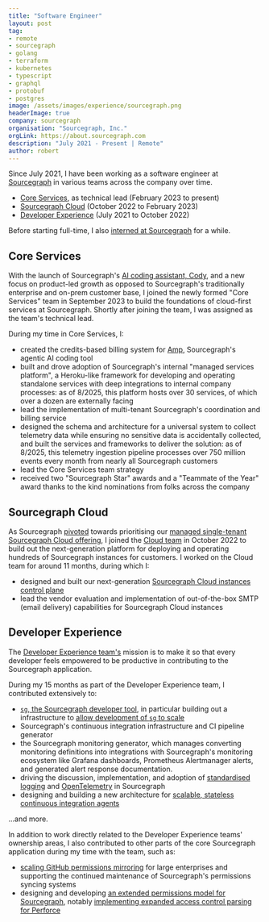 ```yaml
---
title: "Software Engineer"
layout: post
tag:
- remote
- sourcegraph
- golang
- terraform
- kubernetes
- typescript
- graphql
- protobuf
- postgres
image: /assets/images/experience/sourcegraph.png
headerImage: true
company: sourcegraph
organisation: "Sourcegraph, Inc."
orgLink: https://about.sourcegraph.com
description: "July 2021 - Present | Remote"
author: robert
---
```


Since July 2021, I have been working as a software engineer at [Sourcegraph](https://sourcegraph.com) in various teams across the company over time.

- [Core Services](#core-services), as technical lead (February 2023 to present)
- [Sourcegraph Cloud](#sourcegraph-cloud) (October 2022 to February 2023)
- [Developer Experience](#developer-experience) (July 2021 to October 2022)

Before starting full-time, I also [interned at Sourcegraph](./2020-5-7-sourcegraph-intern.md) for a while.

## Core Services

With the launch of Sourcegraph's [AI coding assistant, Cody](https://sourcegraph.com/cody), and a new focus on product-led growth as opposed to Sourcegraph's traditionally enterprise and on-prem customer base, I joined the newly formed "Core Services" team in September 2023 to build the foundations of cloud-first services at Sourcegraph. Shortly after joining the team, I was assigned as the team's technical lead.

During my time in Core Services, I:

- created the credits-based billing system for [Amp](https://ampcode.com), Sourcegraph's agentic AI coding tool
- built and drove adoption of Sourcegraph's internal "managed services platform", a Heroku-like framework for developing and operating standalone services with deep integrations to internal company processes: as of 8/2025, this platform hosts over 30 services, of which over a dozen are externally facing
- lead the implementation of multi-tenant Sourcegraph's coordination and billing service
- designed the schema and architecture for a universal system to collect telemetry data while ensuring no sensitive data is accidentally collected, and built the services and frameworks to deliver the solution: as of 8/2025, this telemetry ingestion pipeline processes over 750 million events every month from nearly all Sourcegraph customers
- lead the Core Services team strategy
- received two "Sourcegraph Star" awards and a "Teammate of the Year" award thanks to the kind nominations from folks across the company

## Sourcegraph Cloud

As Sourcegraph [pivoted](https://about.sourcegraph.com/blog/single-tenant-cloud) towards prioritising our [managed single-tenant Sourcegraph Cloud offering](https://docs.sourcegraph.com/cloud), I joined the [Cloud team](https://handbook.sourcegraph.com/departments/cloud/) in October 2022 to build out the next-generation platform for deploying and operating hundreds of Sourcegraph instances for customers. I worked on the Cloud team for around 11 months, during which I:

- designed and built our next-generation [Sourcegraph Cloud instances control plane](../_posts/2024-8-23-multi-single-tenant.md)
- lead the vendor evaluation and implementation of out-of-the-box SMTP (email delivery) capabilities for Sourcegraph Cloud instances

## Developer Experience

The [Developer Experience team's](https://handbook.sourcegraph.com/departments/product-engineering/engineering/enablement/dev-experience) mission is to make it so that every developer feels empowered to be productive in contributing to the Sourcegraph application.

During my 15 months as part of the Developer Experience team, I contributed extensively to:

- [`sg`, the Sourcegraph developer tool](https://docs.sourcegraph.com/dev/background-information/sg), in particular building out a infrastructure to [allow development of `sg` to scale](../_posts/2022-10-10-investing-in-development-of-devx.md)
- Sourcegraph's continuous integration infrastructure and CI pipeline generator
- the Sourcegraph monitoring generator, which manages converting monitoring definitions into integrations with Sourcegraph's monitoring ecosystem like Grafana dashboards, Prometheus Alertmanager alerts, and generated alert response documentation.
- driving the discussion, implementation, and adoption of [standardised logging](https://github.com/sourcegraph/sourcegraph-public-snapshot/pull/33956) and [OpenTelemetry](https://github.com/sourcegraph/sourcegraph-public-snapshot/issues/39397) in Sourcegraph
- designing and building a new architecture for [scalable, stateless continuous integration agents](../_posts/2022-4-18-stateless-ci.md)

...and more.

In addition to work directly related to the Developer Experience teams' ownership areas, I also contributed to other parts of the core Sourcegraph application during my time with the team, such as:

- [scaling GitHub permissions mirroring](../_posts/2021-10-8-mirroring-github-permissions-at-scale.md) for large enterprises and supporting the continued maintenance of Sourcegraph's permissions syncing systems
- designing and developing [an extended permissions model for Sourcegraph](https://github.com/sourcegraph/sourcegraph-public-snapshot/issues/27916), notably [implementing expanded access control parsing for Perforce](https://github.com/sourcegraph/sourcegraph-public-snapshot/pull/26745)
